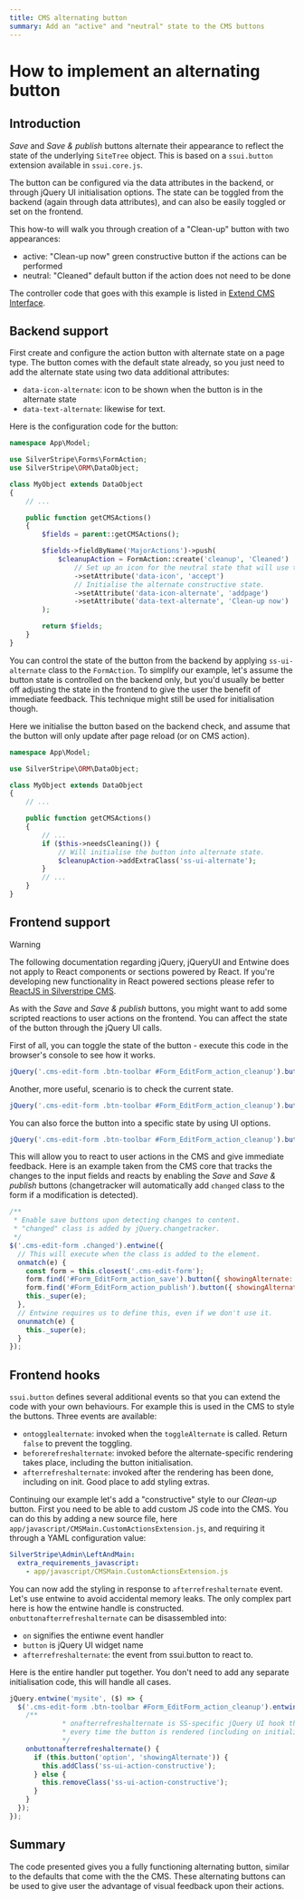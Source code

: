 ```yaml
---
title: CMS alternating button
summary: Add an "active" and "neutral" state to the CMS buttons
---
```


# How to implement an alternating button

## Introduction

*Save* and *Save & publish* buttons alternate their appearance to reflect the state of the underlying `SiteTree` object.
This is based on a `ssui.button` extension available in `ssui.core.js`.

The button can be configured via the data attributes in the backend, or through jQuery UI initialisation options. The
state can be toggled from the backend (again through data attributes), and can also be easily toggled or set on the
frontend.

This how-to will walk you through creation of a "Clean-up" button with two appearances:

- active: "Clean-up now" green constructive button if the actions can be performed
- neutral: "Cleaned" default button if the action does not need to be done

The controller code that goes with this example is listed in [Extend CMS Interface](extend_cms_interface).

## Backend support

First create and configure the action button with alternate state on a page type. The button comes with the default
state already, so you just need to add the alternate state using two data additional attributes:

- `data-icon-alternate`: icon to be shown when the button is in the alternate state
- `data-text-alternate`: likewise for text.

Here is the configuration code for the button:

```php
namespace App\Model;

use SilverStripe\Forms\FormAction;
use SilverStripe\ORM\DataObject;

class MyObject extends DataObject
{
    // ...

    public function getCMSActions()
    {
        $fields = parent::getCMSActions();

        $fields->fieldByName('MajorActions')->push(
            $cleanupAction = FormAction::create('cleanup', 'Cleaned')
                // Set up an icon for the neutral state that will use the default text.
                ->setAttribute('data-icon', 'accept')
                // Initialise the alternate constructive state.
                ->setAttribute('data-icon-alternate', 'addpage')
                ->setAttribute('data-text-alternate', 'Clean-up now')
        );

        return $fields;
    }
}
```

You can control the state of the button from the backend by applying `ss-ui-alternate` class to the `FormAction`. To
simplify our example, let's assume the button state is controlled on the backend only, but you'd usually be better off
adjusting the state in the frontend to give the user the benefit of immediate feedback. This technique might still be
used for initialisation though.

Here we initialise the button based on the backend check, and assume that the button will only update after page reload
(or on CMS action).

```php
namespace App\Model;

use SilverStripe\ORM\DataObject;

class MyObject extends DataObject
{
    // ...

    public function getCMSActions()
    {
        // ...
        if ($this->needsCleaning()) {
            // Will initialise the button into alternate state.
            $cleanupAction->addExtraClass('ss-ui-alternate');
        }
        // ...
    }
}
```

## Frontend support

> [!WARNING]
> The following documentation regarding jQuery, jQueryUI and Entwine does not apply to React components or sections powered by React.
> If you're developing new functionality in React powered sections please refer to
> [ReactJS in Silverstripe CMS](./extend_cms_interface.md#reactjs-in-silverstripe).

As with the *Save* and *Save & publish* buttons, you might want to add some scripted reactions to user actions on the
frontend. You can affect the state of the button through the jQuery UI calls.

First of all, you can toggle the state of the button - execute this code in the browser's console to see how it works.

```js
jQuery('.cms-edit-form .btn-toolbar #Form_EditForm_action_cleanup').button('toggleAlternate');
```

Another, more useful, scenario is to check the current state.

```js
jQuery('.cms-edit-form .btn-toolbar #Form_EditForm_action_cleanup').button('option', 'showingAlternate');
```

You can also force the button into a specific state by using UI options.

```js
jQuery('.cms-edit-form .btn-toolbar #Form_EditForm_action_cleanup').button({ showingAlternate: true });
```

This will allow you to react to user actions in the CMS and give immediate feedback. Here is an example taken from the
CMS core that tracks the changes to the input fields and reacts by enabling the *Save* and *Save & publish* buttons
(changetracker will automatically add `changed` class to the form if a modification is detected).

```js
/**
 * Enable save buttons upon detecting changes to content.
 * "changed" class is added by jQuery.changetracker.
 */
$('.cms-edit-form .changed').entwine({
  // This will execute when the class is added to the element.
  onmatch(e) {
    const form = this.closest('.cms-edit-form');
    form.find('#Form_EditForm_action_save').button({ showingAlternate: true });
    form.find('#Form_EditForm_action_publish').button({ showingAlternate: true });
    this._super(e);
  },
  // Entwine requires us to define this, even if we don't use it.
  onunmatch(e) {
    this._super(e);
  }
});
```

## Frontend hooks

`ssui.button` defines several additional events so that you can extend the code with your own behaviours. For example
this is used in the CMS to style the buttons. Three events are available:

- `ontogglealternate`: invoked when the `toggleAlternate` is called. Return `false` to prevent the toggling.
- `beforerefreshalternate`: invoked before the alternate-specific rendering takes place, including the button
initialisation.
- `afterrefreshalternate`: invoked after the rendering has been done, including on init. Good place to add styling
extras.

Continuing our example let's add a "constructive" style to our *Clean-up* button. First you need to be able to add
custom JS code into the CMS. You can do this by adding a new source file, here
`app/javascript/CMSMain.CustomActionsExtension.js`, and requiring it
through a YAML configuration value:

```yml
SilverStripe\Admin\LeftAndMain:
  extra_requirements_javascript:
    - app/javascript/CMSMain.CustomActionsExtension.js
```

You can now add the styling in response to `afterrefreshalternate` event. Let's use entwine to avoid accidental memory
leaks. The only complex part here is how the entwine handle is constructed. `onbuttonafterrefreshalternate` can be
disassembled into:

- `on` signifies the entiwne event handler
- `button` is jQuery UI widget name
- `afterrefreshalternate`: the event from ssui.button to react to.

Here is the entire handler put together. You don't need to add any separate initialisation code, this will handle all
cases.

```js
jQuery.entwine('mysite', ($) => {
  $('.cms-edit-form .btn-toolbar #Form_EditForm_action_cleanup').entwine({
    /**
             * onafterrefreshalternate is SS-specific jQuery UI hook that is executed
             * every time the button is rendered (including on initialisation).
             */
    onbuttonafterrefreshalternate() {
      if (this.button('option', 'showingAlternate')) {
        this.addClass('ss-ui-action-constructive');
      } else {
        this.removeClass('ss-ui-action-constructive');
      }
    }
  });
});
```

## Summary

The code presented gives you a fully functioning alternating button, similar to the defaults that come with the the CMS.
These alternating buttons can be used to give user the advantage of visual feedback upon their actions.
